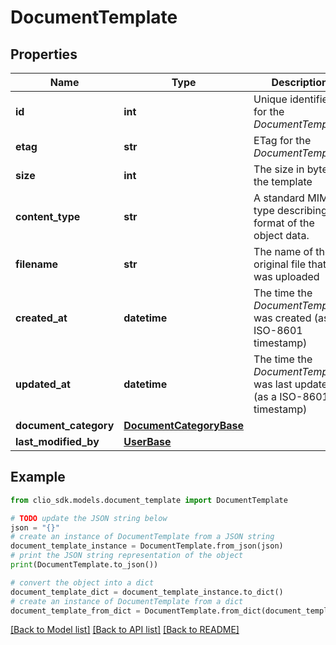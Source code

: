 # DocumentTemplate


## Properties

Name | Type | Description | Notes
------------ | ------------- | ------------- | -------------
**id** | **int** | Unique identifier for the *DocumentTemplate* | [optional] 
**etag** | **str** | ETag for the *DocumentTemplate* | [optional] 
**size** | **int** | The size in bytes of the template | [optional] 
**content_type** | **str** | A standard MIME type describing the format of the object data. | [optional] 
**filename** | **str** | The name of the original file that was uploaded | [optional] 
**created_at** | **datetime** | The time the *DocumentTemplate* was created (as a ISO-8601 timestamp) | [optional] 
**updated_at** | **datetime** | The time the *DocumentTemplate* was last updated (as a ISO-8601 timestamp) | [optional] 
**document_category** | [**DocumentCategoryBase**](DocumentCategoryBase.md) |  | [optional] 
**last_modified_by** | [**UserBase**](UserBase.md) |  | [optional] 

## Example

```python
from clio_sdk.models.document_template import DocumentTemplate

# TODO update the JSON string below
json = "{}"
# create an instance of DocumentTemplate from a JSON string
document_template_instance = DocumentTemplate.from_json(json)
# print the JSON string representation of the object
print(DocumentTemplate.to_json())

# convert the object into a dict
document_template_dict = document_template_instance.to_dict()
# create an instance of DocumentTemplate from a dict
document_template_from_dict = DocumentTemplate.from_dict(document_template_dict)
```
[[Back to Model list]](../README.md#documentation-for-models) [[Back to API list]](../README.md#documentation-for-api-endpoints) [[Back to README]](../README.md)


